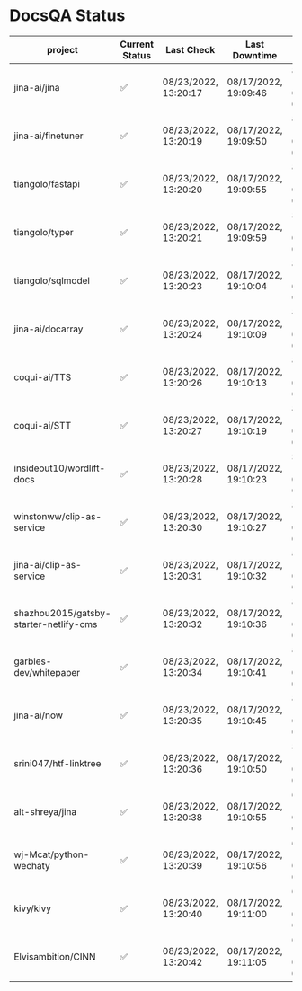 # DocsQA Status

|               project                |Current Status|     Last Check     |   Last Downtime    |             % Uptime              |
|--------------------------------------|--------------|--------------------|--------------------|-----------------------------------|
|jina-ai/jina                          |✅            |08/23/2022, 13:20:17|08/17/2022, 19:09:46|84.025 (since 08/15/2022, 07:09:42)|
|jina-ai/finetuner                     |✅            |08/23/2022, 13:20:19|08/17/2022, 19:09:50|84.039 (since 08/15/2022, 07:09:42)|
|tiangolo/fastapi                      |✅            |08/23/2022, 13:20:20|08/17/2022, 19:09:55|84.063 (since 08/15/2022, 07:09:42)|
|tiangolo/typer                        |✅            |08/23/2022, 13:20:21|08/17/2022, 19:09:59|84.073 (since 08/15/2022, 07:09:42)|
|tiangolo/sqlmodel                     |✅            |08/23/2022, 13:20:23|08/17/2022, 19:10:04|84.083 (since 08/15/2022, 07:09:42)|
|jina-ai/docarray                      |✅            |08/23/2022, 13:20:24|08/17/2022, 19:10:09|84.066 (since 08/15/2022, 07:09:42)|
|coqui-ai/TTS                          |✅            |08/23/2022, 13:20:26|08/17/2022, 19:10:13|84.071 (since 08/15/2022, 07:09:42)|
|coqui-ai/STT                          |✅            |08/23/2022, 13:20:27|08/17/2022, 19:10:19|84.077 (since 08/15/2022, 07:09:42)|
|insideout10/wordlift-docs             |✅            |08/23/2022, 13:20:28|08/17/2022, 19:10:23|39.364 (since 08/15/2022, 07:09:42)|
|winstonww/clip-as-service             |✅            |08/23/2022, 13:20:30|08/17/2022, 19:10:27|84.088 (since 08/15/2022, 07:09:42)|
|jina-ai/clip-as-service               |✅            |08/23/2022, 13:20:31|08/17/2022, 19:10:32|84.106 (since 08/15/2022, 07:09:42)|
|shazhou2015/gatsby-starter-netlify-cms|✅            |08/23/2022, 13:20:32|08/17/2022, 19:10:36|84.103 (since 08/15/2022, 07:09:42)|
|garbles-dev/whitepaper                |✅            |08/23/2022, 13:20:34|08/17/2022, 19:10:41|84.109 (since 08/15/2022, 07:09:42)|
|jina-ai/now                           |✅            |08/23/2022, 13:20:35|08/17/2022, 19:10:45|84.114 (since 08/15/2022, 07:09:42)|
|srini047/htf-linktree                 |✅            |08/23/2022, 13:20:36|08/17/2022, 19:10:50|84.097 (since 08/15/2022, 07:09:42)|
|alt-shreya/jina                       |✅            |08/23/2022, 13:20:38|08/17/2022, 19:10:55|62.970 (since 08/15/2022, 07:09:42)|
|wj-Mcat/python-wechaty                |✅            |08/23/2022, 13:20:39|08/17/2022, 19:10:56|63.003 (since 08/15/2022, 07:09:42)|
|kivy/kivy                             |✅            |08/23/2022, 13:20:40|08/17/2022, 19:11:00|62.980 (since 08/15/2022, 07:09:42)|
|Elvisambition/CINN                    |✅            |08/23/2022, 13:20:42|08/17/2022, 19:11:05|62.995 (since 08/15/2022, 07:09:42)|
